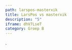 ```yaml
---
path: larspos-masterxik
title: LarsPos vs masterxik
description: "5"
iframe: dhV7LseT
category: Groep B
---
```

.